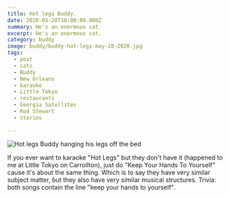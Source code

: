 ```yaml
---
title: Hot legs Buddy.
date: 2020-05-28T16:00:00.000Z
summary: He's an enormous cat.
excerpt: He's an enormous cat.
category: buddy
image: buddy/buddy-hot-legs-may-28-2020.jpg
tags:
  - post 
  - cats
  - Buddy
  - New Orleans
  - karaoke
  - Little Tokyo
  - restaurants
  - Georgia Satellites
  - Rod Stewart
  - stories

---
```


![Hot legs Buddy hanging his legs off the bed](/static/img/buddy/buddy-hot-legs-may-28-2020.jpg "Hot legs Buddy hanging his legs off the bed")

If you ever want to karaoke "Hot Legs" but they don't have it (happened to me at Little Tokyo on Carrollton), just do "Keep Your Hands To Yourself" cause it's about the same thing. Which is to say they have very similar subject matter, but they also have very similar musical structures. Trivia: both songs contain the line "keep your hands to yourself".
